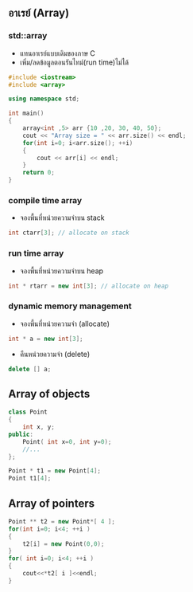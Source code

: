 ## อาเรย์ (Array)

### std::array
* แทนอาเรย์แบบเดิมของภาษ C
* เพิ่ม/ลดข้อมูลตอนรันไทม์(run time)ไม่ได้

```cpp
#include <iostream>
#include <array>

using namespace std;

int main()
{
    array<int ,5> arr {10 ,20, 30, 40, 50};
    cout << "Array size = " << arr.size() << endl;
    for(int i=0; i<arr.size(); ++i)
    {
        cout << arr[i] << endl;
    }
    return 0;
}
```

### compile time array
* จองพื้นที่หน่วยความจำบน stack

```cpp
int ctarr[3]; // allocate on stack
```

### run time array
* จองพื้นที่หน่วยความจำบน heap

```cpp
int * rtarr = new int[3]; // allocate on heap
```

### dynamic memory management
* จองพี้นที่หน่วยความจำ (allocate)

```cpp
int * a = new int[3];
```

* คืนหน่วยความจำ (delete)
```cpp
delete [] a;
```

## Array of objects
```cpp
class Point
{
    int x, y;
public:
    Point( int x=0, int y=0);
    //...
};

Point * t1 = new Point[4];
Point t1[4];
```

## Array of pointers
```cpp
Point ** t2 = new Point*[ 4 ];
for(int i=0; i<4; ++i )
{
    t2[i] = new Point(0,0);
}
for( int i=0; i<4; ++i )
{
    cout<<*t2[ i ]<<endl;
}
```